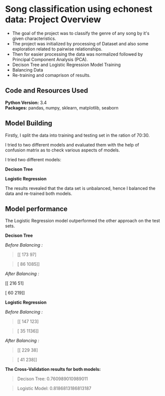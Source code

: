 # Song classification using echonest data: Project Overview
* The goal of the project was to classify the genre of any song by it's given characteristics.
* The project was initialized by processing of Dataset and also some exploration related to
pairwise relationships.
* Then for easier processing the data was normalized followed by Principal Component
Analysis (PCA).
* Decison Tree and Logistic Regression Model Training
* Balancing Data
* Re-training and comaprison of results.

## Code and Resources Used 
**Python Version:** 3.4  
**Packages:** pandas, numpy, sklearn, matplotlib, seaborn

## Model Building 

Firstly, I split the data into training and testing set in the ration of 70:30. 

I tried to two different models and evaluated them with the help of confusion matrix as to check various aspects of models. 

I tried two different models:

**Decison Tree**

**Logistic Regression**

The results revealed that the data set is unbalanced, hence I balanced the data and re-trained both models.

## Model performance
The Logistic Regression model outperformed the other approach on the test sets. 

**Decison Tree** 

*Before Balancing :*

>[[ 173   97]

>[  86 1085]]

*After Balancing :* 

[[ 216   51]

[  60 219]]     
                    
**Logistic Regression** 

*Before Balancing :* 

>[[ 147  123]

>[  35 1136]]

*After Balancing :* 

>[[ 229  38]

>[  41 238]]                         

**The Cross-Validation results for both models:**

>Decison Tree: 0.760989010989011

>Logistic Model: 0.8186813186813187
